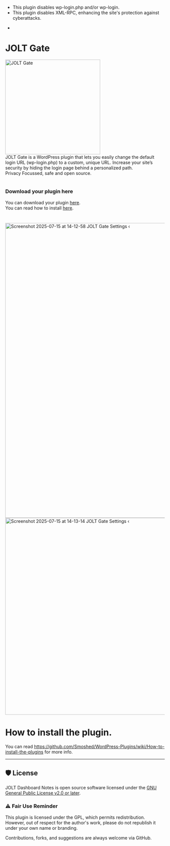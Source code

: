 - This plugin disables wp-login.php and/or wp-login.
- This plugin disables XML-RPC, enhancing the site's protection against cyberattacks.


*
<h1>JOLT Gate</h1>
<img src="https://github.com/user-attachments/assets/53160a3f-af98-4637-91dc-bfedd1427d4c" alt="JOLT Gate" width="300" ><br>
JOLT Gate is a WordPress plugin that lets you easily change the default login URL (wp-login.php) to a custom, unique URL.
Increase your site’s security by hiding the login page behind a personalized path.<br>
Privacy Focussed, safe and open source.

#
### Download your plugin here
You can download your plugin [here](https://github.com/johnoltmans/JOLT-Gate/archive/refs/heads/main.zip).<br>
You can read how to install [here](https://github.com/johnoltmans/WordPress/wiki/How-to-install-the-plugins).
#

<img width="1920" height="933" alt="Screenshot 2025-07-15 at 14-12-58 JOLT Gate Settings ‹ " src="https://github.com/user-attachments/assets/6176c08d-ba91-47ff-9af3-6bbe5fc29b79" />
<img width="1128" height="623" alt="Screenshot 2025-07-15 at 14-13-14 JOLT Gate Settings ‹ " src="https://github.com/user-attachments/assets/392ddee2-92e9-4b3c-b9ad-f8fcc416c438" />

#
# How to install the plugin.
You can read https://github.com/Smoshed/WordPress-Plugins/wiki/How-to-install-the-plugins for more info.

---

## 🛡 License

JOLT Dashboard Notes is open source software licensed under the [GNU General Public License v2.0 or later](https://www.gnu.org/licenses/gpl-2.0.html).

### ⚠️ Fair Use Reminder

This plugin is licensed under the GPL, which permits redistribution.  
However, out of respect for the author's work, please do not republish it under your own name or branding.

Contributions, forks, and suggestions are always welcome via GitHub.
